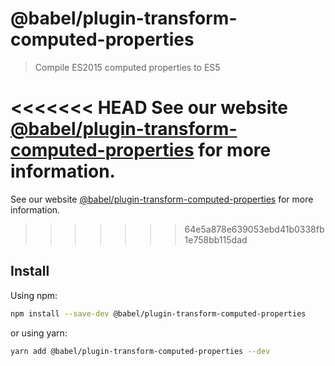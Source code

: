 # @babel/plugin-transform-computed-properties

> Compile ES2015 computed properties to ES5

<<<<<<< HEAD
See our website [@babel/plugin-transform-computed-properties](https://babeljs.io/docs/en/next/babel-plugin-transform-computed-properties.html) for more information.
=======
See our website [@babel/plugin-transform-computed-properties](https://babeljs.io/docs/en/babel-plugin-transform-computed-properties) for more information.
>>>>>>> 64e5a878e639053ebd41b0338fb1e758bb115dad

## Install

Using npm:

```sh
npm install --save-dev @babel/plugin-transform-computed-properties
```

or using yarn:

```sh
yarn add @babel/plugin-transform-computed-properties --dev
```
